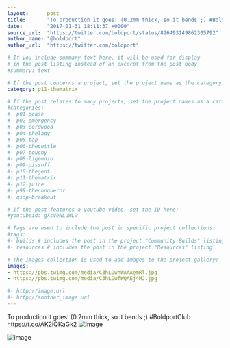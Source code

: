 ```yaml
---
layout:      post
title:       "To production it goes! (0.2mm thick, so it bends ;) #BoldportClub"
date:        "2017-01-31 18:11:37 +0000"
source_url:  "https://twitter.com/boldport/status/826493149862305792"
author_name: "@boldport"
author_url:  "https://twitter.com/boldport"

# If you include summary text here, it will be used for display
# in the post listing instead of an excerpt from the post body
#summary: text

# If the post concerns a project, set the project name as the category:
category: p11-thematrix

# If the post relates to many projects, set the project names as a categories array:
#categories:
#- p01-pease
#- p02-emergency
#- p03-cordwood
#- p04-thelady
#- p05-tap
#- p06-thecuttle
#- p07-touchy
#- p08-ligemdio
#- p09-pissoff
#- p10-thegent
#- p11-thematrix
#- p12-juice
#- p99-theconqueror
#- qsop-breakout

# If the post features a youtube video, set the ID here:
#youtubeid: gXsVeNLuWLw

# Tags are used to include the post in specific project collections:
#tags:
#- builds # includes the post in the project "Community Builds" listing
#- resources # includes the post in the project "Resources" listing

# The images collection is used to add images to the project gallery:
images:
- https://pbs.twimg.com/media/C3hLDwhWAAAemRl.jpg
- https://pbs.twimg.com/media/C3hLDwfWQAEj4MJ.jpg

#- http://image.url
#- http://another_image.url
---
```


To production it goes! (0.2mm thick, so it bends ;) #BoldportClub https://t.co/AK2iQKaGk2
![image](https://pbs.twimg.com/media/C3hLDwhWAAAemRl.jpg)

![image](https://pbs.twimg.com/media/C3hLDwfWQAEj4MJ.jpg)


